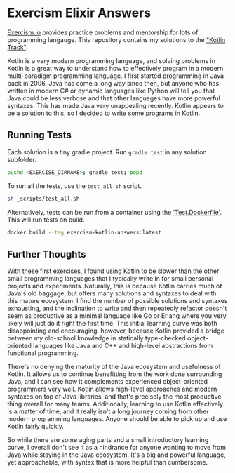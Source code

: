 Exercism Elixir Answers
================================================================================

[Exercism.io][exercism] provides practice problems and mentorship for lots of programming langauge. This repository contains my solutions to the ["Kotlin Track"][exercism-kotlin-track].

Kotlin is a very modern programming language, and solving problems in Kotlin is a great way to understand how to effectively program in a modern multi-paradigm programming language. I first started programming in Java back in 2006. Java has come a long way since then, but anyone who has written in modern C# or dynamic languages like Python will tell you that Java could be less verbose and that other languages have more powerful syntaxes. This has made Java very unappealing recently. Kotlin appears to be a solution to this, so I decided to write some programs in Kotlin.

Running Tests
--------------------------------------------------------------------------------

Each solution is a tiny gradle project. Run `gradle test` in any solution subfolder.

```sh
pushd <EXERCISE_DIRNAME>; gradle test; popd
```

To run all the tests, use the `test_all.sh` script.

```sh
sh _scripts/test_all.sh
```

Alternatively, tests can be run from a container using the ['Test.Dockerfile'](./Test.Dockerfile). This will run tests on build.

```sh
docker build --tag exercism-kotlin-answers:latest .
```


Further Thoughts
--------------------------------------------------------------------------------

With these first exercises, I found using Kotlin to be slower than the other small programming languages that I typically write in for small personal projects and experiments. Naturally, this is because Kotlin carries much of Java's old baggage, but offers many solutions and syntaxes to deal with this mature ecosystem. I find the number of possible solutions and syntaxes exhausting, and the inclination to write and then repeatedly refactor doesn't seem as productive as a minimal language like Go or Erlang where you very likely will just do it right the first time. This initial learning curve was both disappointing and encouraging, however, because Kotlin provided a bridge between my old-school knowledge in statically type-checked object-oriented languages like Java and C++ and high-level abstractions from functional programming.

There's no denying the maturity of the Java ecosystem and usefulness of Kotlin. It allows us to continue benefitting from the work done surrounding Java, and I can see how it complements experienced object-oriented programmers very well. Kotlin allows high-level approaches and modern syntaxes on top of Java libraries, and that's precisely the most productive thing overall for many teams. Additionally, learning to use Kotlin effectively is a matter of time, and it really isn't a long journey coming from other modern programming languages. Anyone should be able to pick up and use Kotlin fairly quickly.

So while there are some aging parts and a small introductory learning curve, I overall don't see it as a hindrance for anyone wanting to move from Java while staying in the Java ecosystem. It's a big and powerful language, yet approachable, with syntax that is more helpful than cumbersome.


[exercism]: https://exercism.io
[exercism-kotlin-track]: https://exercism.io/tracks/kotlin
